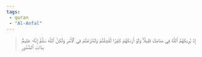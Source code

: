 ```yaml
---
tags: 
 - quran 
 - "Al-Anfal"
---
```


> إِذۡ يُرِيكَهُمُ ٱللَّهُ فِي مَنَامِكَ قَلِيلٗاۖ وَلَوۡ أَرَىٰكَهُمۡ كَثِيرٗا لَّفَشِلۡتُمۡ وَلَتَنَٰزَعۡتُمۡ فِي ٱلۡأَمۡرِ وَلَٰكِنَّ ٱللَّهَ سَلَّمَۚ إِنَّهُۥ عَلِيمُۢ بِذَاتِ ٱلصُّدُورِ
